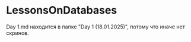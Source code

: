 # LessonsOnDatabases

Day 1.md находится в папке "Day 1 (18.01.2025)", потому что иначе нет скринов.
